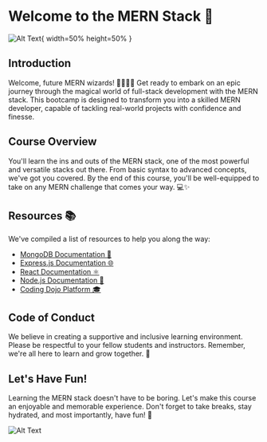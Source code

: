 # Welcome to the MERN Stack 🚀


![Alt Text](https://thereadersea.com/wp-content/uploads/2023/05/mern-stack.png){ width=50% height=50% }
## Introduction
Welcome, future MERN wizards! 🧙‍♂️🧙‍♀️ Get ready to embark on an epic journey through the magical world of full-stack development with the MERN stack. This bootcamp is designed to transform you into a skilled MERN developer, capable of tackling real-world projects with confidence and finesse.

## Course Overview
You'll learn the ins and outs of the MERN stack, one of the most powerful and versatile stacks out there. From basic syntax to advanced concepts, we've got you covered. By the end of this course, you'll be well-equipped to take on any MERN challenge that comes your way. 💻✨

## Resources 📚
We've compiled a list of resources to help you along the way:
- [MongoDB Documentation 📖](https://docs.mongodb.com/)
- [Express.js Documentation 🌐](https://expressjs.com/)
- [React Documentation ⚛️](https://reactjs.org/docs/getting-started.html)
- [Node.js Documentation 📘](https://nodejs.org/en/docs/)
- [Coding Dojo Platform 🎓](https://login.codingdojo.africa/dashboard)

## Code of Conduct
We believe in creating a supportive and inclusive learning environment. Please be respectful to your fellow students and instructors. Remember, we're all here to learn and grow together. 🌱

## Let's Have Fun!
Learning the MERN stack doesn't have to be boring. Let's make this course an enjoyable and memorable experience. Don't forget to take breaks, stay hydrated, and most importantly, have fun! 🎉

![Alt Text](https://i.pinimg.com/originals/81/17/8b/81178b47a8598f0c81c4799f2cdd4057.gif)

